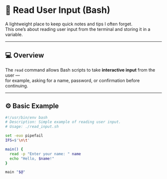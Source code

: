 # 🧠 Read User Input (Bash)

A lightweight place to keep quick notes and tips I often forget.  
This one’s about reading user input from the terminal and storing it in a variable.

---

## 💻 Overview

The `read` command allows Bash scripts to take **interactive input** from the user —  
for example, asking for a name, password, or confirmation before continuing.

---

## ⚙️ Basic Example

```bash
#!/usr/bin/env bash
# Description: Simple example of reading user input.
# Usage: ./read_input.sh

set -euo pipefail
IFS=$'\n\t'

main() {
  read -p "Enter your name: " name
  echo "Hello, $name!"
}

main "$@"
```

